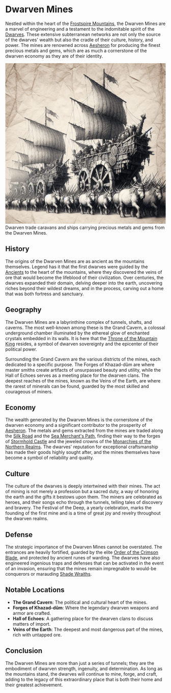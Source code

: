 # Dwarven Mines

Nestled within the heart of the [Frostspire Mountains](Frostspire%20Mountains.md), the Dwarven Mines are a marvel of engineering and a testament to the indomitable spirit of the [Dwarves](Dwarves.md). These extensive subterranean networks are not only the source of the dwarves' wealth but also the cradle of their culture, history, and power. The mines are renowned across [Aesheron](Aesheron.md) for producing the finest precious metals and gems, which are as much a cornerstone of the dwarven economy as they are of their identity.

![Economy](../../images/Dwarven%20Mines_S_Economy.png)
Dwarven trade caravans and ships carrying precious metals and gems from the Dwarven Mines.

## History

The origins of the Dwarven Mines are as ancient as the mountains themselves. Legend has it that the first dwarves were guided by the [Ancients](Ancients.md) to the heart of the mountains, where they discovered the veins of ore that would become the lifeblood of their civilization. Over centuries, the dwarves expanded their domain, delving deeper into the earth, uncovering riches beyond their wildest dreams, and in the process, carving out a home that was both fortress and sanctuary.

## Geography

The Dwarven Mines are a labyrinthine complex of tunnels, shafts, and caverns. The most well-known among these is the Grand Cavern, a colossal underground chamber illuminated by the ethereal glow of enchanted crystals embedded in its walls. It is here that the [Throne of the Mountain King](Throne%20of%20the%20Mountain%20King.md) resides, a symbol of dwarven sovereignty and the epicenter of their political power.

Surrounding the Grand Cavern are the various districts of the mines, each dedicated to a specific purpose. The Forges of Khazad-dûm are where master smiths create artifacts of unsurpassed beauty and utility, while the Hall of Echoes serves as a meeting place for the dwarven clans. The deepest reaches of the mines, known as the Veins of the Earth, are where the rarest of minerals can be found, guarded by the most skilled and courageous of miners.

## Economy

The wealth generated by the Dwarven Mines is the cornerstone of the dwarven economy and a significant contributor to the prosperity of [Aesheron](Aesheron.md). The metals and gems extracted from the mines are traded along the [Silk Road](Silk%20Road.md) and the [Sea Merchant's Path](Sea%20Merchant'S%20Path.md), finding their way to the forges of [Stormhold Castle](Stormhold%20Castle.md) and the jeweled crowns of the [Monarchies of the Northern Realms](Monarchies%20of%20the%20Northern%20Realms.md). The dwarves' reputation for exceptional craftsmanship has made their goods highly sought after, and the mines themselves have become a symbol of reliability and quality.

## Culture

The culture of the dwarves is deeply intertwined with their mines. The act of mining is not merely a profession but a sacred duty, a way of honoring the earth and the gifts it bestows upon them. The miners are celebrated as heroes, and their songs echo through the tunnels, telling tales of discovery and bravery. The Festival of the Deep, a yearly celebration, marks the founding of the first mine and is a time of great joy and revelry throughout the dwarven realms.

## Defense

The strategic importance of the Dwarven Mines cannot be overstated. The entrances are heavily fortified, guarded by the elite [Order of the Crimson Blade](Order%20of%20the%20Crimson%20Blade.md), and protected by ancient runes of warding. The dwarves have also engineered ingenious traps and defenses that can be activated in the event of an invasion, ensuring that the mines remain impregnable to would-be conquerors or marauding [Shade Wraiths](Shade%20Wraiths.md).

## Notable Locations

- **The Grand Cavern**: The political and cultural heart of the mines.
- **Forges of Khazad-dûm**: Where the legendary dwarven weapons and armor are crafted.
- **Hall of Echoes**: A gathering place for the dwarven clans to discuss matters of import.
- **Veins of the Earth**: The deepest and most dangerous part of the mines, rich with untapped ore.

## Conclusion

The Dwarven Mines are more than just a series of tunnels; they are the embodiment of dwarven strength, ingenuity, and determination. As long as the mountains stand, the dwarves will continue to mine, forge, and craft, adding to the legacy of this extraordinary place that is both their home and their greatest achievement.